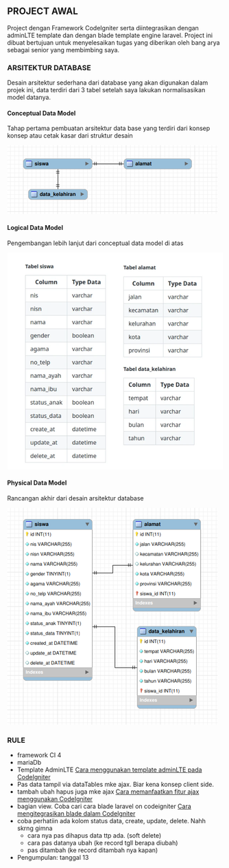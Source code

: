 ## PROJECT AWAL

Project dengan Framework CodeIgniter serta diintegrasikan dengan adminLTE template dan dengan blade template engine laravel. Project ini dibuat bertujuan untuk menyelesaikan tugas yang diberikan oleh bang arya sebagai senior yang membimbing saya.

### ARSITEKTUR DATABASE

Desain arsitektur sederhana dari database yang akan digunakan dalam projek ini, data terdiri dari 3 tabel setelah saya lakukan normalisasikan model datanya.

#### Conceptual Data Model

Tahap pertama pembuatan arsitektur data base yang terdiri dari konsep konsep atau cetak kasar dari struktur desain

<img src='docs/images/Conceptual-Data-Model.png'>

#### Logical Data Model

Pengembangan lebih lanjut dari conceptual data model di atas

<img src='docs/images/Logical-Data-Model.webp'>

#### Physical Data Model

Rancangan akhir dari desain arsitektur database

<img src='docs/images/Physical-Data-Model.png'>

### RULE

- framework CI 4
- mariaDb
- Template AdminLTE <a href="docs/adminlte_in_codeigniter.md">Cara menggunakan template adminLTE pada CodeIgniter</a>
- Pas data tampil via dataTables mke ajax. Biar kena konsep client side.
- tambah ubah hapus juga mke ajax <a href="docs/konsep_ajax.md">Cara memanfaatkan fitur ajax menggunakan CodeIgniter</a>
- bagian view. Coba cari cara blade laravel on codeigniter <a href="docs/konsep_ajax.md">Cara mengitegrasikan blade dalam CodeIgniter</a>
- coba perhatiin ada kolom status data, create, update, delete. Nahh skrng gimna
  - cara nya pas dihapus data ttp ada. (soft delete)
  - cara pas datanya ubah (ke record tgll berapa diubah)
  - pas ditambah (ke record ditambah nya kapan)
- Pengumpulan: tanggal 13
